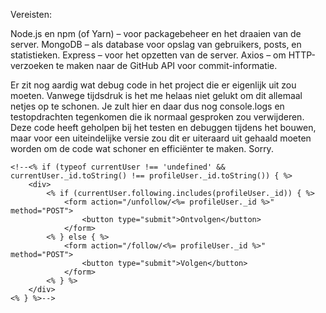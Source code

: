 Vereisten:

Node.js en npm (of Yarn) – voor packagebeheer en het draaien van de server.
MongoDB – als database voor opslag van gebruikers, posts, en statistieken.
Express – voor het opzetten van de server.
Axios – om HTTP-verzoeken te maken naar de GitHub API voor commit-informatie.

Er zit nog aardig wat debug code in het project die er eigenlijk uit zou moeten. Vanwege tijdsdruk is het me helaas niet gelukt om dit allemaal netjes op te schonen. Je zult hier en daar dus nog console.logs en testopdrachten tegenkomen die ik normaal gesproken zou verwijderen. Deze code heeft geholpen bij het testen en debuggen tijdens het bouwen, maar voor een uiteindelijke versie zou dit er uiteraard uit gehaald moeten worden om de code wat schoner en efficiënter te maken. Sorry.


    <!--<% if (typeof currentUser !== 'undefined' && currentUser._id.toString() !== profileUser._id.toString()) { %>
        <div>
            <% if (currentUser.following.includes(profileUser._id)) { %>
                <form action="/unfollow/<%= profileUser._id %>" method="POST">
                    <button type="submit">Ontvolgen</button>
                </form>
            <% } else { %>
                <form action="/follow/<%= profileUser._id %>" method="POST">
                    <button type="submit">Volgen</button>
                </form>
            <% } %>
        </div>
    <% } %>-->